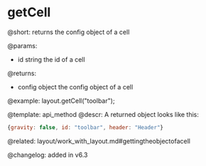 getCell
=============

@short: returns the config object of a cell


@params:
- id	string		the id of a cell


@returns:
- config		object		the config object of a cell


@example:
layout.getCell("toolbar");



@template: api_method
@descr:
A returned object looks like this:
~~~js
{gravity: false, id: "toolbar", header: "Header"}
~~~

@related: layout/work_with_layout.md#gettingtheobjectofacell

@changelog:
added in v6.3

